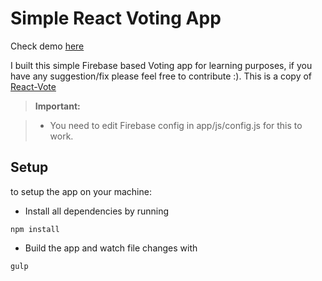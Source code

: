 Simple React Voting App 
=======================
Check demo [here](http://youssef06.github.io/react-vote-firebase/index.html)

I built this simple Firebase based Voting app for learning purposes, if you have any suggestion/fix please feel free to contribute :).
This is a copy of [React-Vote](https://github.com/youssef06/react-vote)

> **Important:**

> - You need to edit Firebase config in app/js/config.js for this to work.

Setup
-----

to setup the app on your machine:

- Install all dependencies by running
```
npm install
```

- Build the app and watch file changes with 
```
gulp
```
